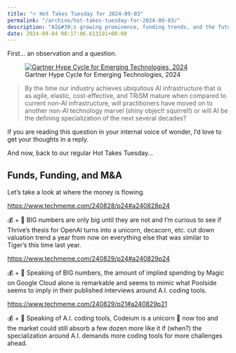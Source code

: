 ```yaml
---
title: "🔥 Hot Takes Tuesday for 2024-09-03"
permalink: "/archive/hot-takes-tuesday-for-2024-09-03/"
description: "AI&#39;s growing prominence, funding trends, and the future of coding tools are explored in this edition."
date: 2024-09-04 00:17:06.613191+00:00
---
```


<!-- buttondown-editor-mode: plaintext --><p>First… an observation and a question. </p><figure><a href="https://www.gartner.com/en/newsroom/press-releases/2024-08-21-gartner-2024-hype-cycle-for-emerging-technologies-highlights-developer-productivity-total-experience-ai-and-security" target="_blank" rel="noopener noreferrer"><img src="https://assets.buttondown.email/images/bfca3f64-fba4-4614-81c2-1a0844b4b22c.png?w=960&amp;fit=max" alt="Gartner Hype Cycle for Emerging Technologies, 2024" draggable="false" contenteditable="false"></a><figcaption>Gartner Hype Cycle for Emerging Technologies, 2024</figcaption></figure><blockquote class="pullquote"><p>By the time our&nbsp;industry achieves ubiquitous AI infrastructure that is as agile, elastic, cost-effective, and TRiSM mature when compared to current non-AI infrastructure, will practitioners have moved on to another non-AI technology marvel (shiny object! squirrel!) or will AI be the defining specialization of the next several decades?</p></blockquote><p>If you are reading this question in your internal voice of wonder, I’d love to get your thoughts in a reply.</p><p>And now, back to our regular Hot Takes Tuesday…</p><h2>Funds, Funding, and M&amp;A</h2><p>Let’s take a look at where the money is flowing.</p><p><a target="_blank" rel="noopener noreferrer nofollow" href="https://www.techmeme.com/240828/p24#a240828p24">https://www.techmeme.com/240828/p24#a240828p24</a></p><p>💰 + 🤖 BIG numbers are only big until they are not and I’m curious to see if Thrive’s thesis for OpenAI turns into a unicorn, decacorn, etc. cut down valuation trend a year from now on everything else that was similar to Tiger’s this time last year.</p><p><a target="_blank" rel="noopener noreferrer nofollow" href="https://www.techmeme.com/240829/p24#a240829p24">https://www.techmeme.com/240829/p24#a240829p24</a></p><p>💰 +&nbsp;🤖 Speaking of BIG numbers, the amount of implied spending by Magic on Google Cloud alone is remarkable and seems to mimic what Poolside seems to imply in their published interviews around A.I. coding tools. </p><p><a target="_blank" rel="noopener noreferrer nofollow" href="https://www.techmeme.com/240829/p21#a240829p21">https://www.techmeme.com/240829/p21#a240829p21</a></p><p>💰 +&nbsp;🤖 Speaking of A.I. coding tools, Codeium is a unicorn 🦄 now too and the market could still absorb a few dozen more like it if (when?) the specialization around A.I. demands more coding tools for more challenges ahead.</p>